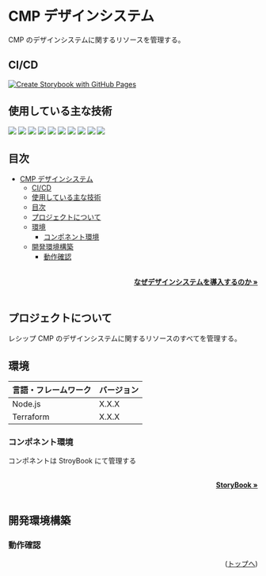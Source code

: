# CMP デザインシステム

CMP のデザインシステムに関するリソースを管理する。

<div id="top"></div>

## CI/CD

[![Create Storybook with GitHub Pages](https://github.com/lcp-business-SRE/cmp-ui/actions/workflows/create-storybook.yml/badge.svg)](https://github.com/lcp-business-SRE/cmp-ui/actions/workflows/create-storybook.yml)

## 使用している主な技術

<!-- シールド一覧 -->
<p style="display: inline">
  <!-- フロントエンドのフレームワーク一覧 -->
  <img src="https://img.shields.io/badge/-Node.js-000000.svg?logo=node.js&style=for-the-badge">
  <img src="https://img.shields.io/badge/-Vue.js-000000.svg?logo=vue.js&style=for-the-badge">
  <img src="https://img.shields.io/badge/Quasar-16B7FB?style=for-the-badge&logo=quasar&logoColor=black">
  <img src="https://img.shields.io/badge/-TailwindCSS-000000.svg?logo=tailwindcss&style=for-the-badge">
  <!-- バックエンドのフレームワーク一覧 -->
  <!-- バックエンドの言語一覧 -->
  <img src="https://img.shields.io/badge/-Python-F2C63C.svg?logo=python&style=for-the-badge">
  <!-- ミドルウェア一覧 -->
  <!-- インフラ一覧 -->
  <img src="https://img.shields.io/badge/-Docker-1488C6.svg?logo=docker&style=for-the-badge">
  <img src="https://img.shields.io/badge/-githubactions-FFFFFF.svg?logo=github-actions&style=for-the-badge">
  <img src="https://img.shields.io/badge/-Amazon%20aws-232F3E.svg?logo=amazon-aws&style=for-the-badge">
  <img src="https://img.shields.io/badge/-terraform-20232A?style=for-the-badge&logo=terraform&logoColor=844EBA">
  <img src="https://img.shields.io/badge/Storybook-FF4785?style=for-the-badge&logo=Storybook&logoColor=white">
</p>

## 目次

- [CMP デザインシステム](#cmp-デザインシステム)
  - [CI/CD](#cicd)
  - [使用している主な技術](#使用している主な技術)
  - [目次](#目次)
  - [プロジェクトについて](#プロジェクトについて)
  - [環境](#環境)
    - [コンポネント環境](#コンポネント環境)
  - [開発環境構築](#開発環境構築)
    - [動作確認](#動作確認)

<!-- なぜデザインシステムを導入するのかのドキュメントのリンク -->
</br>
<div align="right">
    <a href="./docs/README.md"><strong>なぜデザインシステムを導入するのか »</strong></a>
</div>
</br>

## プロジェクトについて

レシップ CMP のデザインシステムに関するリソースのすべてを管理する。

## 環境

| 言語・フレームワーク | バージョン |
| -------------------- | ---------- |
| Node.js              | X.X.X      |
| Terraform            | X.X.X      |

### コンポネント環境

コンポネントは StroyBook にて管理する

<!-- Storybookのリンク -->
</br>
<div align="right">
    <a href="https://lcp-business-sre.github.io/cmp-ui/"><strong>StoryBook »</strong></a>
</div>
</br>

## 開発環境構築

### 動作確認

<p align="right">(<a href="#top">トップへ</a>)</p>

